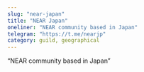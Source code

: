 ```yaml
---
slug: "near-japan"
title: "NEAR Japan"
oneliner: "NEAR community based in Japan"
telegram: "https://t.me/nearjp"
category: guild, geographical
---
```


“NEAR community based in Japan”

